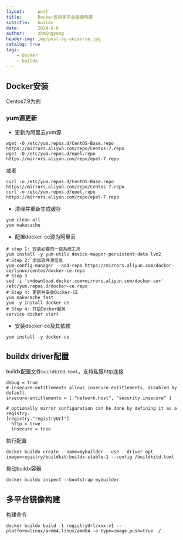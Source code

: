 ```yaml
---
layout:     post
title:      Docker支持多平台镜像构建
subtitle:   buildx
date:       2024-8-6
author:     zhmingyong
header-img: img/post-bg-universe.jpg
catalog: true
tags:
    - Docker
    - buildx
---
```



## Docker安装
Centos7.9为例

### yum源更新
- 更新为阿里云yum源
```shell
wget -O /etc/yum.repos.d/CentOS-Base.repo https://mirrors.aliyun.com/repo/Centos-7.repo
wget -O /etc/yum.repos.d/epel.repo https://mirrors.aliyun.com/repo/epel-7.repo
```
或者
```shell
curl -o /etc/yum.repos.d/CentOS-Base.repo https://mirrors.aliyun.com/repo/Centos-7.repo
curl -o /etc/yum.repos.d/epel.repo https://mirrors.aliyun.com/repo/epel-7.repo
```

- 清理并重新生成缓存
```shell
yum clean all
yum makecache
```

- 配置docker-ce源为阿里云
```shell
# step 1: 安装必要的一些系统工具
yum install -y yum-utils device-mapper-persistent-data lvm2
# Step 2: 添加软件源信息
yum-config-manager --add-repo https://mirrors.aliyun.com/docker-ce/linux/centos/docker-ce.repo
# Step 3
sed -i 's+download.docker.com+mirrors.aliyun.com/docker-ce+' /etc/yum.repos.d/docker-ce.repo
# Step 4: 更新并安装Docker-CE
yum makecache fast
yum -y install docker-ce
# Step 4: 开启Docker服务
service docker start
```

- 安装docker-ce及其依赖
```shell
yum install -y docker-ce
```

## buildx driver配置
buildx配置文件`buildkitd.toml`，支持私服http连接
```shell
debug = true
# insecure-entitlements allows insecure entitlements, disabled by default.
insecure-entitlements = [ "network.host", "security.insecure" ]

# optionally mirror configuration can be done by defining it as a registry.
[registry."registryUrl"]
  http = true
  insecure = true
```

执行配置
```shell
docker buildx create --name=mybuilder --use --driver-opt image=registry/buildkit:buildx-stable-1 --config /buildkitd.toml
```

启动buildx容器
```shell
docker buildx inspect --bootstrap mybuilder
```

## 多平台镜像构建

构建命令
```shell
docker buildx build -t registryUrl/xxx:v1 --platform=linux/arm64,linux/amd64 -o type=image,push=true ./
```